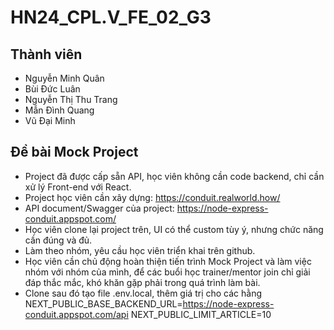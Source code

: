 # HN24_CPL.V_FE_02_G3

## Thành viên

- Nguyễn Minh Quân
- Bùi Đức Luân
- Nguyễn Thị Thu Trang
- Mẫn Đình Quang
- Vũ Đại Minh

## Đề bài Mock Project

- Project đã được cấp sẵn API, học viên không cần code backend, chỉ cần xử lý Front-end với React.
- Project học viên cần xây dựng: <https://conduit.realworld.how/>
- API document/Swagger của project: <https://node-express-conduit.appspot.com/>
- Học viên clone lại project trên, UI có thể custom tùy ý, nhưng chức năng cần đúng và đủ.
- Làm theo nhóm, yêu cầu học viên triển khai trên github.
- Học viên cần chủ động hoàn thiện tiến trình Mock Project và làm việc nhóm với nhóm của mình, để các buổi học trainer/mentor join chỉ giải đáp thắc mắc, khó khăn gặp phải trong quá trình làm bài.
- Clone sau đó tạo file .env.local, thêm giá trị cho các hằng
  NEXT_PUBLIC_BASE_BACKEND_URL=https://node-express-conduit.appspot.com/api
  NEXT_PUBLIC_LIMIT_ARTICLE=10